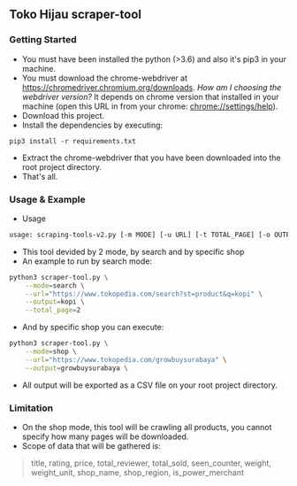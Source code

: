 ## Toko Hijau scraper-tool

### Getting Started
- You must have been installed the python (>3.6) and also it's pip3 in your machine.
- You must download the chrome-webdriver at https://chromedriver.chromium.org/downloads. 
*How am I choosing the webdriver version?* It depends on chrome version that installed in your machine (open this URL in from your chrome: [chrome://settings/help](chrome://settings/help "chrome://settings/help")).
- Download this project.
- Install the dependencies by executing:
```
pip3 install -r requirements.txt
```
- Extract the chrome-webdriver that you have been downloaded into the root project directory.
- That's all.

### Usage & Example
- Usage
```bash
usage: scraping-tools-v2.py [-m MODE] [-u URL] [-t TOTAL_PAGE] [-o OUTPUT]
```
- This tool devided by 2 mode, by search and by specific shop
- An example to run by search mode:
```bash
python3 scraper-tool.py \
	--mode=search \
	--url="https://www.tokopedia.com/search?st=product&q=kopi" \
	--output=kopi \
	--total_page=2 
```
- And by specific shop you can execute:
```bash
python3 scraper-tool.py \
	--mode=shop \
	--url="https://www.tokopedia.com/growbuysurabaya" \
	--output=growbuysurabaya \
```
- All output will be exported as a CSV file on your root project directory.

### Limitation
- On the shop mode, this tool will be crawling all products, you cannot specify how many pages will be downloaded.
- Scope of data that will be gathered is: 
> title, rating, price, total_reviewer, total_sold, seen_counter, weight, weight_unit, shop_name, shop_region, is_power_merchant


